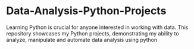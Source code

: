 # Data-Analysis-Python-Projects
Learning Python is crucial for anyone interested in working with data. This repository showcases my Python projects, demonstrating my ability to analyze, manipulate and automate data analysis using python
